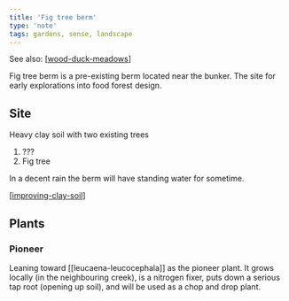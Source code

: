 ```yaml
---
title: 'Fig tree berm'
type: 'note'
tags: gardens, sense, landscape
---
```


See also: [[wood-duck-meadows]]

Fig tree berm is a pre-existing berm located near the bunker. The site for early explorations into food forest design.

## Site

Heavy clay soil with two existing trees
1. ???
2. Fig tree

In a decent rain the berm will have standing water for sometime.

[[improving-clay-soil]]

## Plants

### Pioneer

Leaning toward [[leucaena-leucocephala]] as the pioneer plant. It grows locally (in the neighbouring creek), is a nitrogen fixer, puts down a serious tap root (opening up soil), and will be used as a chop and drop plant.



[//begin]: # "Autogenerated link references for markdown compatibility"
[wood-duck-meadows]: wood-duck-meadows "Wood duck meadows"
[improving-clay-soil]: improving-clay-soil "Improving clay soil"
[//end]: # "Autogenerated link references"